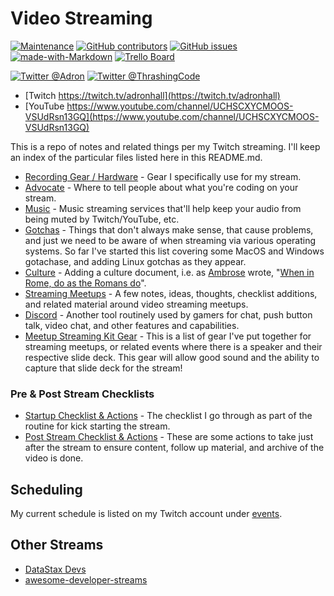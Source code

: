 # Video Streaming

[![Maintenance](https://img.shields.io/badge/Maintained%3F-yes-green.svg)](https://GitHub.com/Naereen/StrapDown.js/graphs/commit-activity) [![GitHub contributors](https://img.shields.io/github/contributors/Adron/VidStreamHacking.svg)](https://GitHub.com/Adron/VidStreamHacking/graphs/contributors/) [![GitHub issues](https://img.shields.io/github/issues/Adron/VidStreamHacking.svg)](https://GitHub.com/Adron/VidStreamHacking/issues/) [![made-with-Markdown](https://img.shields.io/badge/Made%20with-Markdown-1f425f.svg)](http://commonmark.org) [![Trello Board](https://img.shields.io/badge/trello-board-purple.svg)](https://trello.com/b/1vxsOsUa/thrashing-code-projects)

[![Twitter @Adron](https://img.shields.io/twitter/follow/adron.svg?style=social&logo=twitter)](https://twitter.com/intent/follow?screen_name=adron) [![Twitter @ThrashingCode](https://img.shields.io/twitter/follow/ThrashingCode.svg?style=social&logo=twitter)](https://twitter.com/intent/follow?screen_name=ThrashingCode)

* [Twitch https://twitch.tv/adronhall](https://twitch.tv/adronhall)
* [YouTube https://www.youtube.com/channel/UCHSCXYCMOOS-VSUdRsn13GQ](https://www.youtube.com/channel/UCHSCXYCMOOS-VSUdRsn13GQ)

This is a repo of notes and related things per my Twitch streaming. I'll keep an index of the particular files listed here in this README.md.

* [Recording Gear / Hardware](hardware.md) - Gear I specifically use for my stream.
* [Advocate](advocate.md) - Where to tell people about what you're coding on your stream.
* [Music](music.md) - Music streaming services that'll help keep your audio from being muted by Twitch/YouTube, etc.
* [Gotchas](gotchas.md) - Things that don't always make sense, that cause problems, and just we need to be aware of when streaming via various operating systems. So far I've started this list covering some MacOS and Windows gotachase, and adding Linux gotchas as they appear.
* [Culture](culture.md) - Adding a culture document, i.e. as [Ambrose](https://en.wikipedia.org/wiki/Ambrose) wrote, "[When in Rome, do as the Romans do](https://en.wikipedia.org/wiki/When_in_Rome,_do_as_the_Romans_do)".
* [Streaming Meetups](meetup.md) - A few notes, ideas, thoughts, checklist additions, and related material around video streaming meetups.
* [Discord](discord.md) - Another tool routinely used by gamers for chat, push button talk, video chat, and other features and capabilities.
* [Meetup Streaming Kit Gear](meetup-streaming-kit-gear.md) - This is a list of gear I've put together for streaming meetups, or related events where there is a speaker and their respective slide deck. This gear will allow good sound and the ability to capture that slide deck for the stream!

### Pre & Post Stream Checklists

* [Startup Checklist & Actions](start-checklist.md) - The checklist I go through as part of the routine for kick starting the stream.
* [Post Stream Checklist & Actions](post-video.md) - These are some actions to take just after the stream to ensure content, follow up material, and archive of the video is done.

## Scheduling

My current schedule is listed on my Twitch account under [events](https://www.twitch.tv/adronhall/events).

## Other Streams

* [DataStax Devs](https://twitch.tv/datastaxdevs/)
* [awesome-developer-streams](https://github.com/bnb/awesome-developer-streams)
